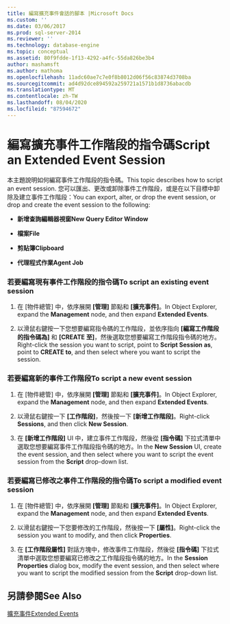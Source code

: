 ```yaml
---
title: 編寫擴充事件會話的腳本 |Microsoft Docs
ms.custom: ''
ms.date: 03/06/2017
ms.prod: sql-server-2014
ms.reviewer: ''
ms.technology: database-engine
ms.topic: conceptual
ms.assetid: 80f9fdde-1f13-4292-a4fc-55da826be3b4
author: mashamsft
ms.author: mathoma
ms.openlocfilehash: 11adc60ae7c7e0f8b8012d06f56c83874d3708ba
ms.sourcegitcommit: ad4d92dce894592a259721a1571b1d8736abacdb
ms.translationtype: MT
ms.contentlocale: zh-TW
ms.lasthandoff: 08/04/2020
ms.locfileid: "87594672"
---
```

# <a name="script-an-extended-event-session"></a><span data-ttu-id="a9c69-102">編寫擴充事件工作階段的指令碼</span><span class="sxs-lookup"><span data-stu-id="a9c69-102">Script an Extended Event Session</span></span>
  <span data-ttu-id="a9c69-103">本主題說明如何編寫事件工作階段的指令碼。</span><span class="sxs-lookup"><span data-stu-id="a9c69-103">This topic describes how to script an event session.</span></span> <span data-ttu-id="a9c69-104">您可以匯出、更改或卸除事件工作階段，或是在以下目標中卸除及建立事件工作階段：</span><span class="sxs-lookup"><span data-stu-id="a9c69-104">You can export, alter, or drop the event session, or drop and create the event session to the following:</span></span>  
  
-   <span data-ttu-id="a9c69-105">**新增查詢編輯器視窗**</span><span class="sxs-lookup"><span data-stu-id="a9c69-105">**New Query Editor Window**</span></span>  
  
-   <span data-ttu-id="a9c69-106">**檔案**</span><span class="sxs-lookup"><span data-stu-id="a9c69-106">**File**</span></span>  
  
-   <span data-ttu-id="a9c69-107">**剪貼簿**</span><span class="sxs-lookup"><span data-stu-id="a9c69-107">**Clipboard**</span></span>  
  
-   <span data-ttu-id="a9c69-108">**代理程式作業**</span><span class="sxs-lookup"><span data-stu-id="a9c69-108">**Agent Job**</span></span>  
  
### <a name="to-script-an-existing-event-session"></a><span data-ttu-id="a9c69-109">若要編寫現有事件工作階段的指令碼</span><span class="sxs-lookup"><span data-stu-id="a9c69-109">To script an existing event session</span></span>  
  
1.  <span data-ttu-id="a9c69-110">在 [物件總管] 中，依序展開 **[管理]** 節點和 **[擴充事件]**。</span><span class="sxs-lookup"><span data-stu-id="a9c69-110">In Object Explorer, expand the **Management** node, and then expand **Extended Events**.</span></span>  
  
2.  <span data-ttu-id="a9c69-111">以滑鼠右鍵按一下您想要編寫指令碼的工作階段，並依序指向 **[編寫工作階段的指令碼為]** 和 **[CREATE 至]**，然後選取您想要編寫工作階段指令碼的地方。</span><span class="sxs-lookup"><span data-stu-id="a9c69-111">Right-click the session you want to script, point to **Script Session as**, point to **CREATE to**, and then select where you want to script the session.</span></span>  
  
### <a name="to-script-a-new-event-session"></a><span data-ttu-id="a9c69-112">若要編寫新的事件工作階段</span><span class="sxs-lookup"><span data-stu-id="a9c69-112">To script a new event session</span></span>  
  
1.  <span data-ttu-id="a9c69-113">在 [物件總管] 中，依序展開 **[管理]** 節點和 **[擴充事件]**。</span><span class="sxs-lookup"><span data-stu-id="a9c69-113">In Object Explorer, expand the **Management** node, and then expand **Extended Events**.</span></span>  
  
2.  <span data-ttu-id="a9c69-114">以滑鼠右鍵按一下 **[工作階段]**，然後按一下 **[新增工作階段]**。</span><span class="sxs-lookup"><span data-stu-id="a9c69-114">Right-click **Sessions**, and then click **New Session**.</span></span>  
  
3.  <span data-ttu-id="a9c69-115">在 **[新增工作階段]** UI 中，建立事件工作階段，然後從 **[指令碼]** 下拉式清單中選取您想要編寫事件工作階段指令碼的地方。</span><span class="sxs-lookup"><span data-stu-id="a9c69-115">In the **New Session** UI, create the event session, and then select where you want to script the event session from the **Script** drop-down list.</span></span>  
  
### <a name="to-script-a-modified-event-session"></a><span data-ttu-id="a9c69-116">若要編寫已修改之事件工作階段的指令碼</span><span class="sxs-lookup"><span data-stu-id="a9c69-116">To script a modified event session</span></span>  
  
1.  <span data-ttu-id="a9c69-117">在 [物件總管] 中，依序展開 **[管理]** 節點和 **[擴充事件]**。</span><span class="sxs-lookup"><span data-stu-id="a9c69-117">In Object Explorer, expand the **Management** node, and then expand **Extended Events**.</span></span>  
  
2.  <span data-ttu-id="a9c69-118">以滑鼠右鍵按一下您要修改的工作階段，然後按一下 **[屬性]**。</span><span class="sxs-lookup"><span data-stu-id="a9c69-118">Right-click the session you want to modify, and then click **Properties**.</span></span>  
  
3.  <span data-ttu-id="a9c69-119">在 **[工作階段屬性]** 對話方塊中，修改事件工作階段，然後從 **[指令碼]** 下拉式清單中選取您想要編寫已修改之工作階段指令碼的地方。</span><span class="sxs-lookup"><span data-stu-id="a9c69-119">In the **Session Properties** dialog box, modify the event session, and then select where you want to script the modified session from the **Script** drop-down list.</span></span>  
  
## <a name="see-also"></a><span data-ttu-id="a9c69-120">另請參閱</span><span class="sxs-lookup"><span data-stu-id="a9c69-120">See Also</span></span>  
 [<span data-ttu-id="a9c69-121">擴充事件</span><span class="sxs-lookup"><span data-stu-id="a9c69-121">Extended Events</span></span>](../relational-databases/extended-events/extended-events.md)  
  
  
